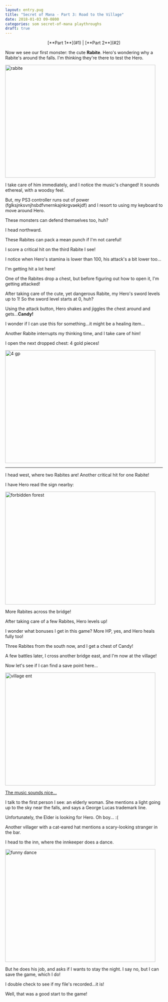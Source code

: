 ```yaml
---
layout: entry.pug
title: "Secret of Mana - Part 3: Road to the Village"
date: 2018-01-03 09-0800
categories: som secret-of-mana playthroughs
draft: true
---
```


<p style="text-align: center;">[**Part 1**](#1) | [**Part 2**](#2)</p>

<a name="1"></a>

Now we see our first monster: the cute <strong>Rabite</strong>. Hero's wondering why a Rabite's around the falls. I'm thinking they're there to test the Hero.

<img src="" alt="rabite" width="480" height="360" />

I take care of him immediately, and I notice the music's changed! It sounds ethereal, with a woodsy feel.

But, my PS3 controller runs out of power (fglksjnksvnjhsbdfvnernkajnkrgvaekjdf) and I resort to using my keyboard to move around Hero.

These monsters can defend themselves too, huh?

I head northward.

These Rabites can pack a mean punch if I'm not careful!

I score a critical hit on the third Rabite I see!

I notice when Hero's stamina is lower than 100, his attack's a bit lower too...

I'm getting hit a lot here!

One of the Rabites drop a chest, but before figuring out how to open it, I'm getting attacked!

After taking care of the cute, yet dangerous Rabite, my Hero's sword levels up to 1! So the sword level starts at 0, huh?

Using the attack button, Hero shakes and jiggles the chest around and gets...<strong>Candy!</strong>

I wonder if I can use this for something...it might be a healing item...

Another Rabite interrupts my thinking time, and I take care of him!

I open the next dropped chest: 4 gold pieces!

<img src="" alt="4 gp" width="480" height="360" />

<a name="2"></a>

---

I head west, where two Rabites are! Another critical hit for one Rabite!

I have Hero read the sign nearby:

<img src="" alt="forbidden forest" width="480" height="360" />

More Rabites across the bridge!

After taking care of a few Rabites, Hero levels up!

I wonder what bonuses I get in this game? More HP, yes, and Hero heals fully too!

Three Rabites from the south now, and I get a chest of Candy!

A few battles later, I cross another bridge east, and I'm now at the village!

Now let's see if I can find a save point here...

<img src="" alt="village ent" width="480" height="360" />

<a href="">The music sounds nice...</a>

I talk to the first person I see: an elderly woman. She mentions a light going up to the sky near the falls, and says a George Lucas trademark line.

Unfortunately, the Elder is looking for Hero. Oh boy... :(

Another villager with a cat-eared hat mentions a scary-looking stranger in the bar.

I head to the inn, where the innkeeper does a dance.

<img src="" alt="funny dance" width="480" height="360" />

But he does his job, and asks if I wants to stay the night. I say no, but I can save the game, which I do!

I double check to see if my file's recorded...it is!

Well, that was a good start to the game!